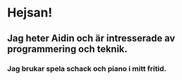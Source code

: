 # Hejsan! #
## Jag heter Aidin och är intresserade av programmering och teknik. ##
### Jag brukar spela schack och piano i mitt fritid. ###
